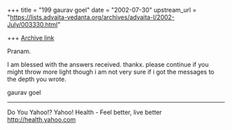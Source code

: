 +++
title = "199 gaurav goel"
date = "2002-07-30"
upstream_url = "https://lists.advaita-vedanta.org/archives/advaita-l/2002-July/003330.html"

+++
[Archive link](https://lists.advaita-vedanta.org/archives/advaita-l/2002-July/003330.html)

Pranam.

I am blessed with the answers received. thankx. please
continue if you might throw more light though i am not
very sure if i got the messages to the depth you
wrote.

gaurav goel

__________________________________________________
Do You Yahoo!?
Yahoo! Health - Feel better, live better
http://health.yahoo.com


